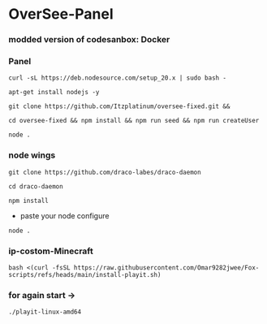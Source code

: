 # OverSee-Panel

### modded version of codesanbox: Docker

### Panel
```
curl -sL https://deb.nodesource.com/setup_20.x | sudo bash -
```
```
apt-get install nodejs -y
```
```
git clone https://github.com/Itzplatinum/oversee-fixed.git &&
```
```
cd oversee-fixed && npm install && npm run seed && npm run createUser
```
```
node .
```
### node wings
```
git clone https://github.com/draco-labes/draco-daemon
```
```
cd draco-daemon
```
```
npm install
```
- paste your node configure
```
node .
```

### ip-costom-Minecraft
```
bash <(curl -fsSL https://raw.githubusercontent.com/Omar9282jwee/Fox-scripts/refs/heads/main/install-playit.sh)
```
### for again start ->
```
./playit-linux-amd64
```
